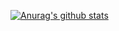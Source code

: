 [![Anurag's github stats](https://github-readme-stats.vercel.app/api?username=jabo-bernardo)](https://github.com/anuraghazra/github-readme-stats)

